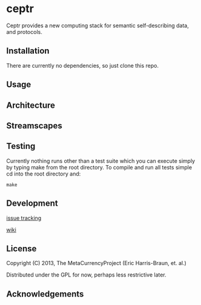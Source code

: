 # ceptr

Ceptr provides a new computing stack for semantic self-describing data, and protocols.

## Installation

There are currently no dependencies, so just clone this repo.

## Usage

## Architecture

## Streamscapes

## Testing

Currently nothing runs other than a test suite which you can execute simply by typing make from the root directory.  To compile and run all tests simple cd into the root directory and:

    make

## Development

[issue tracking](https://github.com/zippy/ceptr/issue)

[wiki](https://github.com/zippy/ceptr/wiki)

## License

Copyright (C) 2013, The MetaCurrencyProject (Eric Harris-Braun, et. al.)

Distributed under the GPL for now, perhaps less restrictive later.

## Acknowledgements
